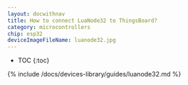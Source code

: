 ```yaml
---
layout: docwithnav
title: How to connect LuaNode32 to ThingsBoard?
category: microcontrollers
chip: esp32
deviceImageFileName: luanode32.jpg
---
```


* TOC
{:toc}

{% include /docs/devices-library/guides/luanode32.md %}

